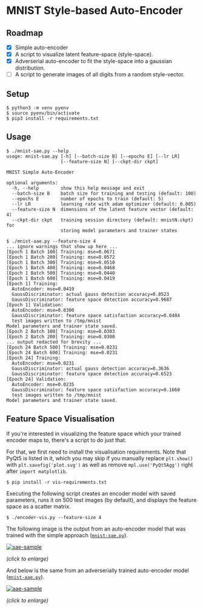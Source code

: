 # MNIST Style-based Auto-Encoder

## Roadmap

- [x] Simple auto-encoder
- [x] A script to visualize latent feature-space (style-space).
- [x] Adverserial auto-encoder to fit the style-space into a gaussian distribution.
- [ ] A script to generate images of all digits from a random style-vector.

## Setup

```
$ python3 -m venv pyenv
$ source pyenv/bin/activate
$ pip3 install -r requirements.txt
```

## Usage

```
$ ./mnist-sae.py --help
usage: mnist-sae.py [-h] [--batch-size B] [--epochs E] [--lr LR]
                    [--feature-size N] [--ckpt-dir ckpt]

MNIST Simple Auto-Encoder

optional arguments:
  -h, --help        show this help message and exit
  --batch-size B    batch size for training and testing (default: 100)
  --epochs E        number of epochs to train (default: 5)
  --lr LR           learning rate with adam optimizer (default: 0.005)
  --feature-size N  dimensions of the latent feature vector (default: 4)
  --ckpt-dir ckpt   training session directory (default: mnistN.ckpt) for
                    storing model parameters and trainer states
```

```
$ ./mnist-aae.py --feature-size 4
... ignore warnings that show up here ...
[Epoch 1 Batch 100] Training: mse=0.0671
[Epoch 1 Batch 200] Training: mse=0.0572
[Epoch 1 Batch 300] Training: mse=0.0510
[Epoch 1 Batch 400] Training: mse=0.0468
[Epoch 1 Batch 500] Training: mse=0.0440
[Epoch 1 Batch 600] Training: mse=0.0419
[Epoch 1] Training:
  AutoEncoder: mse=0.0419
  GaussDiscriminator: actual gauss detection accuracy=0.8523
  GaussDiscriminator: feature space detection accuracy=0.9687
[Epoch 1] Validation:
  AutoEncoder: mse=0.0300
  GaussDiscriminator: feature space satisfaction accuracy=0.0484
  test images written to /tmp/mnist
Model parameters and trainer state saved.
[Epoch 2 Batch 100] Training: mse=0.0303
[Epoch 2 Batch 200] Training: mse=0.0300
... output redacted for brevity ...
[Epoch 24 Batch 500] Training: mse=0.0231
[Epoch 24 Batch 600] Training: mse=0.0231
[Epoch 24] Training:
  AutoEncoder: mse=0.0231
  GaussDiscriminator: actual gauss detection accuracy=0.3636
  GaussDiscriminator: feature space detection accuracy=0.6523
[Epoch 24] Validation:
  AutoEncoder: mse=0.0235
  GaussDiscriminator: feature space satisfaction accuracy=0.1660
  test images written to /tmp/mnist
Model parameters and trainer state saved.
```

## Feature Space Visualisation

If you're interested in visualizing the feature space which your trained
encoder maps to, there's a script to do just that.

For that, we first need to install the visualisation requirements. Note that
PyQt5 is listed in it, which you may skip if you manually replace `plt.show()`
with `plt.savefig('plot.svg')` as well as remove `mpl.use('PyQt5Agg')` right
after `import matplotlib`.

```
$ pip install -r vis-requirements.txt
```

Executing the following script creates an encoder model with saved parameters,
runs it on 500 test images (by default), and displays the feature space as a
scatter matrix.

```
$ ./encoder-vis.py --feature-size 4
```

The following image is the output from an auto-encoder model that was trained
with the simple approach ([`mnist-sae.py`](./mnist-sae.py)).

[![sae-sample](https://i.imgur.com/fBaF6tcl.png)](https://i.imgur.com/fBaF6tc.png)

_(click to enlarge)_

And below is the same from an adverserially trained auto-encoder model
([`mnist-aae.py`](./mnist-aae.py)).

[![aae-sample](https://i.imgur.com/pI3iQyBl.png)](https://i.imgur.com/pI3iQyB.png)

_(click to enlarge)_
